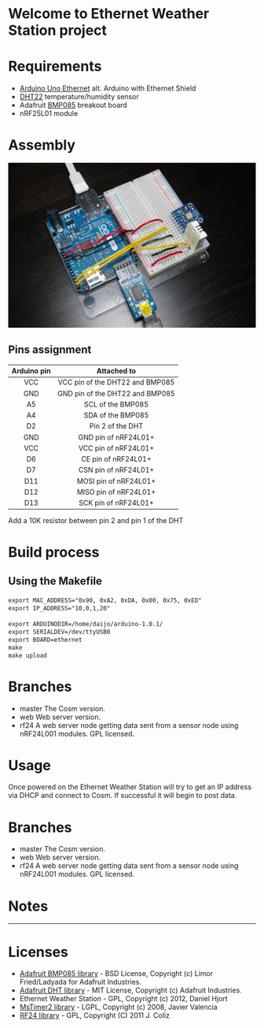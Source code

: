 # Welcome to Ethernet Weather Station project

# Requirements
* [Arduino Uno Ethernet][1] alt. Arduino with Ethernet Shield
* [DHT22][2] temperature/humidity sensor
* Adafruit [BMP085][3] breakout board
* nRF25L01 module

# Assembly

![EthernetWeatherStation](https://github.com/daijo/EthernetWeatherStation/raw/master/assembly/EthernetWeatherStation.jpg)

## Pins assignment

| Arduino pin | Attached to |
| :-----------: | :-----------: |
| VCC | VCC pin of the DHT22 and BMP085 |
| GND | GND pin of the DHT22 and BMP085 |
| A5 | SCL of the BMP085 |
| A4 | SDA of the BMP085  |
| D2 | Pin 2 of the DHT |
| GND | GND pin of nRF24L01+ |
| VCC | VCC pin of nRF24L01+ |
| D6 | CE pin of nRF24L01+ |
| D7 | CSN pin of nRF24L01+ |
| D11 | MOSI pin of nRF24L01+ |
| D12 | MISO pin of nRF24L01+ |
| D13 | SCK pin of nRF24L01+ |

Add a 10K resistor between pin 2 and pin 1 of the DHT

# Build process
## Using the Makefile

    export MAC_ADDRESS="0x90, 0xA2, 0xDA, 0x00, 0x75, 0xED"
    export IP_ADDRESS="10,0,1,20"

    export ARDUINODIR=/home/daijo/arduino-1.0.1/
    export SERIALDEV=/dev/ttyUSB0
    export BOARD=ethernet
    make
    make upload

# Branches

 * master The Cosm version.
 * web Web server version.
 * rf24 A web server node getting data sent from a sensor node using nRF24L001 modules. GPL licensed.

# Usage
Once powered on the Ethernet Weather Station will try to get an IP address via DHCP and connect to Cosm. If successful it will begin to post data.

# Branches

 * master The Cosm version.
 * web Web server version.
 * rf24 A web server node getting data sent from a sensor node using nRF24L001 modules. GPL licensed.

# Notes

---

# Licenses
 * [Adafruit BMP085 library][4] - BSD License, Copyright (c) Limor Fried/Ladyada for Adafruit Industries.
 * [Adafruit DHT library][5] - MIT License, Copyright (c) Adafruit Industries.
 * Ethernet Weather Station - GPL, Copyright (c) 2012, Daniel Hjort
 * [MsTimer2 library][6] - LGPL, Copyright (c) 2008, Javier Valencia
 * [RF24 library][7] - GPL, Copyright (C) 2011 J. Coliz

  [1]: https://www.adafruit.com/products/418 "Arduino Uno Ethernet"
  [2]: https://www.adafruit.com/products/385 "DHT22"
  [3]: https://www.adafruit.com/products/391 "Adafruit BMP085 pressure sensor"
  [4]: https://github.com/adafruit/Adafruit-BMP085-Library "Adafruit BMP085 library"
  [5]: https://github.com/adafruit/DHT-sensor-library "Adafruit DHT library"
  [6]: http://arduino.cc/playground/Main/MsTimer2 "MsTimer2 library"
  [7]: https://github.com/maniacbug/RF24 "RF24 library"

